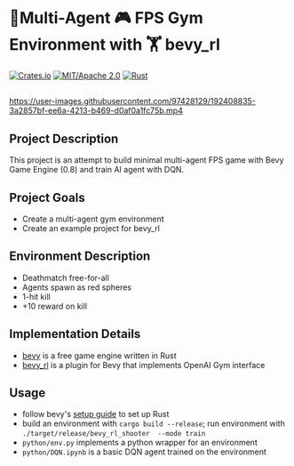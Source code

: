 # 👾Multi-Agent 🎮 FPS Gym Environment with 🏋️ bevy_rl

[![Crates.io](https://img.shields.io/crates/v/bevy_quadruped_neural_control.svg)](https://crates.io/crates/bevy_quadruped_neural_control)
[![MIT/Apache 2.0](https://img.shields.io/badge/license-MIT%2FApache-blue.svg)](https://github.com/bevyengine/bevy#license)
[![Rust](https://github.com/stillonearth/bevy_quadruped_neural_control/workflows/CI/badge.svg)](https://github.com/stillonearth/bevy_quadruped_neural_control/actions)

##

https://user-images.githubusercontent.com/97428129/192408835-3a2857bf-ee6a-4213-b469-d0af0a1fc75b.mp4

## Project Description

This project is an attempt to build minimal multi-agent FPS game with Bevy Game Engine (0.8) and train AI agent with DQN.

## Project Goals

- Create a multi-agent gym environment
- Create an example project for bevy_rl

## Environment Description

- Deathmatch free-for-all
- Agents spawn as red spheres
- 1-hit kill
- +10 reward on kill

## Implementation Details

- [bevy](https://bevyengine.org/) is a free game engine written in Rust
- [bevy_rl](https://github.com/stillonearth/bevy_rl) is a plugin for Bevy that implements OpenAI Gym interface

## Usage

- follow bevy's [setup guide](https://bevyengine.org/learn/book/getting-started/setup/) to set up Rust
- build an environment with `cargo build --release`; run environment with `./target/release/bevy_rl_shooter  --mode train`
- `python/env.py` implements a python wrapper for an environment
- `python/DQN.ipynb` is a basic DQN agent trained on the environment

